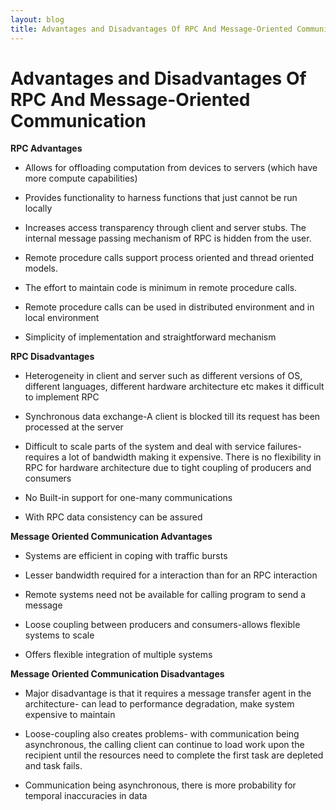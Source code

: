 ```yaml
---
layout: blog
title: Advantages and Disadvantages Of RPC And Message-Oriented Communication
---
```


# Advantages and Disadvantages Of RPC And Message-Oriented Communication

**RPC Advantages**

- Allows for offloading computation from devices to servers (which have more compute    capabilities)

-  Provides functionality to harness functions that just cannot be run locally

-  Increases access transparency through client and server stubs. The internal message passing mechanism of RPC is hidden from the user.

-  Remote procedure calls support process oriented and thread oriented models.

-  The effort to maintain code is minimum in remote procedure calls.

-  Remote procedure calls can be used in distributed environment and in local environment

-  Simplicity of implementation and straightforward mechanism

**RPC Disadvantages**

-  Heterogeneity in client and server such as different versions of OS, different languages, different hardware architecture etc makes it difficult to implement RPC

-  Synchronous data exchange-A client is blocked till its request has been processed at the server

-  Difficult to scale parts of the system and deal with service failures- requires a lot of bandwidth making it expensive. There is no flexibility in RPC for hardware architecture due to tight coupling of producers and consumers

-  No Built-in support for one-many communications

-  With RPC data consistency can be assured

**Message Oriented Communication Advantages**

-  Systems are efficient in coping with traffic bursts

-  Lesser bandwidth required for a interaction than for an RPC interaction

-  Remote systems need not be available for calling program to send a message

-  Loose coupling between producers and consumers-allows flexible systems to scale

-  Offers flexible integration of multiple systems

**Message Oriented Communication Disadvantages**

-  Major disadvantage is that it requires a message transfer agent in the architecture- can lead to performance degradation, make system expensive to maintain

-  Loose-coupling also creates problems- with communication being asynchronous, the calling client can continue to load work upon the recipient until the resources need to complete the first task are depleted and task fails.

-  Communication being asynchronous, there is more probability for temporal inaccuracies in data
